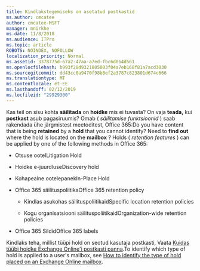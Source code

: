 ```yaml
---
title: Kindlakstegemiseks on asetatud postkastid
ms.author: cmcatee
author: cmcatee-MSFT
manager: mnirkhe
ms.date: 11/8/2018
ms.audience: ITPro
ms.topic: article
ROBOTS: NOINDEX, NOFOLLOW
localization_priority: Normal
ms.assetid: 3378775d-67a2-47aa-a7ed-fbc6d0b4d561
ms.openlocfilehash: b993f28d9321805003f04a7eb168f81a7acd3030
ms.sourcegitcommit: dd43cc0a9470f98b8ef2a3787c823801d674c666
ms.translationtype: MT
ms.contentlocale: et-EE
ms.lasthandoff: 02/12/2019
ms.locfileid: "29929300"
---
```

<span data-ttu-id="077e4-p101">Kas teil on sisu kohta **säilitada** on **hoidke** mis ei tuvasta? On vaja **teada,** kui **postkast** asub pagasiruumis? Omab ( *säilitamise funktsioonid* ) saab rakendada ühe järgmistest meetoditest, Office 365:</span><span class="sxs-lookup"><span data-stu-id="077e4-p101">Do you have content that is being **retained** by a **hold** that you cannot identify? Need to **find out** where the hold is located on the **mailbox** ? Holds (  *retention features*  ) can be applied by one of the following methods in Office 365:</span></span> 
  
- <span data-ttu-id="077e4-105">Otsuse ootel</span><span class="sxs-lookup"><span data-stu-id="077e4-105">Litigation Hold</span></span> 
    
- <span data-ttu-id="077e4-106">Hoidke e-juurdlus</span><span class="sxs-lookup"><span data-stu-id="077e4-106">eDiscovery hold</span></span>
    
- <span data-ttu-id="077e4-107">Kohapealne ootelepanek</span><span class="sxs-lookup"><span data-stu-id="077e4-107">In-Place Hold</span></span>
    
- <span data-ttu-id="077e4-108">Office 365 säilituspoliitika</span><span class="sxs-lookup"><span data-stu-id="077e4-108">Office 365 retention policy</span></span> 
    
  - <span data-ttu-id="077e4-109">Kindlas asukohas säilituspoliitikaid</span><span class="sxs-lookup"><span data-stu-id="077e4-109">Specific location retention policies</span></span>
    
  - <span data-ttu-id="077e4-110">Kogu organisatsiooni säilituspoliitikaid</span><span class="sxs-lookup"><span data-stu-id="077e4-110">Organization-wide retention policies</span></span>
    
- <span data-ttu-id="077e4-111">Office 365 Sildid</span><span class="sxs-lookup"><span data-stu-id="077e4-111">Office 365 labels</span></span>
    
<span data-ttu-id="077e4-112">Kindlaks teha, millist tüüpi hold on seotud kasutaja postkasti, Vaata [Kuidas tüübi hoidke Exchange Online'i postkasti panna](https://docs.microsoft.com/office365/securitycompliance/identify-a-hold-on-an-exchange-online-mailbox).</span><span class="sxs-lookup"><span data-stu-id="077e4-112">To identify which type of hold is applied to a user's mailbox, see [How to identify the type of hold placed on an Exchange Online mailbox](https://docs.microsoft.com/office365/securitycompliance/identify-a-hold-on-an-exchange-online-mailbox).</span></span>
  

